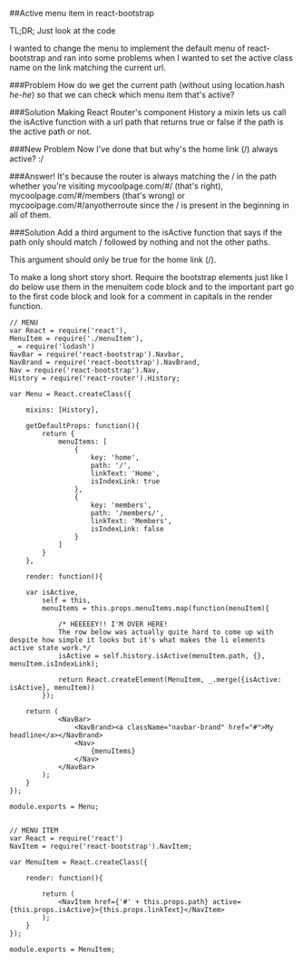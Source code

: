 ##Active menu item in react-bootstrap

TL;DR; Just look at the code

I wanted to change the menu to implement the default menu of react-bootstrap and ran into some problems when I wanted to set the active class name on the link matching the current url.

###Problem 
How do we get the current path (without using location.hash *he-he*) so that we can check which menu item that's active?

###Solution
Making React Router's component History a mixin lets us call the isActive function with a url path that returns true or false if the path is the active path or not.

###New Problem
Now I've done that but why's the home link (/) always active? :/

###Answer!
It's because the router is always matching the / in the path whether you're visiting mycoolpage.com/#/ (that's right), mycoolpage.com/#/members (that's wrong) or mycoolpage.com/#/anyotherroute since the / is present in the beginning in all of them.

###Solution
Add a third argument to the isActive function that says if the path only should match / followed by nothing and not the other paths. 

This argument should only be true for the home link (/).

To make a long short story short. Require the bootstrap elements just like I do below use them in the menuitem code block and to the important part go to the first code block and look for a comment in capitals in the render function. 

    // MENU
    var React = require('react'),
    MenuItem = require('./menuItem'),
    _ = require('lodash')
    NavBar = require('react-bootstrap').Navbar,
    NavBrand = require('react-bootstrap').NavBrand,
    Nav = require('react-bootstrap').Nav,
    History = require('react-router').History;

    var Menu = React.createClass({

        mixins: [History],

        getDefaultProps: function(){
            return {
                menuItems: [
                    {
                        key: 'home',
                        path: '/',
                        linkText: 'Home',
                        isIndexLink: true
                    },
                    {
                        key: 'members',
                        path: '/members/',
                        linkText: 'Members',
                        isIndexLink: false
                    }
                ]
            }
        },

        render: function(){

        var isActive,
            self = this,
            menuItems = this.props.menuItems.map(function(menuItem){
                
                /* HEEEEEY!! I'M OVER HERE!
                The row below was actually quite hard to come up with despite how simple it looks but it's what makes the li elements                     active state work.*/
                isActive = self.history.isActive(menuItem.path, {}, menuItem.isIndexLink);
                
                return React.createElement(MenuItem, _.merge({isActive: isActive}, menuItem))
            });

        return (
                <NavBar>
                    <NavBrand><a className="navbar-brand" href="#">My headline</a></NavBrand>
                    <Nav>
                        {menuItems}
                    </Nav>
                </NavBar>
            );
        }
    });

    module.exports = Menu;


    // MENU ITEM
    var React = require('react')
    NavItem = require('react-bootstrap').NavItem;
    
    var MenuItem = React.createClass({
        
        render: function(){
    
            return (
                <NavItem href={'#' + this.props.path} active={this.props.isActive}>{this.props.linkText}</NavItem>
            );
        }
    });
    
    module.exports = MenuItem;